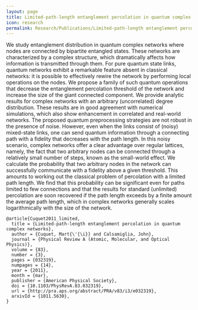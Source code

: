 ```yaml
---
layout: page
title: Limited-path-length entanglement percolation in quantum complex networks
icon: research
permalink: Research/Publications/Limited-path-length entanglement percolation in quantum complex networks/
---
```


We study entanglement distribution in quantum complex networks where nodes are
connected by bipartite entangled states. These networks are characterized by a
complex structure, which dramatically affects how information is transmitted
through them. For pure quantum state links, quantum networks exhibit a
remarkable feature absent in classical networks: it is possible to effectively
rewire the network by performing local operations on the nodes. We propose a
family of such quantum operations that decrease the entanglement percolation
threshold of the network and increase the size of the giant connected
component. We provide analytic results for complex networks with an arbitrary
(uncorrelated) degree distribution. These results are in good agreement with
numerical simulations, which also show enhancement in correlated and
real-world networks. The proposed quantum preprocessing strategies are not
robust in the presence of noise. However, even when the links consist of
(noisy) mixed-state links, one can send quantum information through a
connecting path with a fidelity that decreases with the path length. In this
noisy scenario, complex networks offer a clear advantage over regular
lattices, namely, the fact that two arbitrary nodes can be connected through a
relatively small number of steps, known as the small-world effect. We
calculate the probability that two arbitrary nodes in the network can
successfully communicate with a fidelity above a given threshold. This amounts
to working out the classical problem of percolation with a limited path
length. We find that this probability can be significant even for paths
limited to few connections and that the results for standard (unlimited)
percolation are soon recovered if the path length exceeds by a finite amount
the average path length, which in complex networks generally scales
logarithmically with the size of the network.

~~~
@article{Cuquet2011_limited,
  title = {Limited-path-length entanglement percolation in quantum complex networks},
  author = {Cuquet, Mart{\'{\i}} and Calsamiglia, John},
  journal = {Physical Review A (Atomic, Molecular, and Optical Physics)},
  volume = {83},
  number = {3},
  pages = {032319},
  numpages = {14},
  year = {2011},
  month = {mar},
  publisher = {American Physical Society},
  doi = {10.1103/PhysRevA.83.032319},
  url = {http://pra.aps.org/abstract/PRA/v83/i3/e032319},
  arxivId = {1011.5630},
}
~~~
